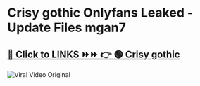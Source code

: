
 # Crisy gothic Onlyfans Leaked - Update Files mgan7

## <h2><a href="https://clipsfans.com/Crisy_gothic&ref=git">🔗 Click to LINKS ⏩⏩ 👉 🟢 Crisy gothic </a></h2>

<a href="https://clipsfans.com/Crisy_gothic&ref=git" rel="nofollow" data-target="animated-image.originalLink"><img src="https://i.ibb.co.com/xMMVF88/686577567.gif" alt="Viral Video Original" style="max-width: 100%; display: inline-block;" data-target="animated-image.originalImage"></a>

